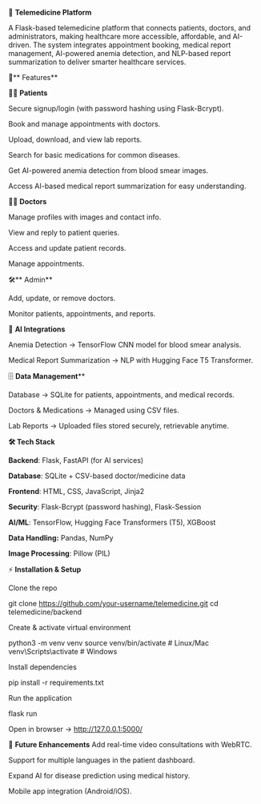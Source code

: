 🏥 **Telemedicine Platform**

A Flask-based telemedicine platform that connects patients, doctors, and administrators, making healthcare more accessible, affordable, and AI-driven. The system integrates appointment booking, medical report management, AI-powered anemia detection, and NLP-based report summarization to deliver smarter healthcare services.

🚀** Features**

👨‍⚕️ **Patients**

Secure signup/login (with password hashing using Flask-Bcrypt).

Book and manage appointments with doctors.

Upload, download, and view lab reports.

Search for basic medications for common diseases.

Get AI-powered anemia detection from blood smear images.

Access AI-based medical report summarization for easy understanding.

👩‍⚕️ **Doctors**

Manage profiles with images and contact info.

View and reply to patient queries.

Access and update patient records.

Manage appointments.

🛠️** Admin**

Add, update, or remove doctors.

Monitor patients, appointments, and reports.

🤖 **AI Integrations**

Anemia Detection → TensorFlow CNN model for blood smear analysis.

Medical Report Summarization → NLP with Hugging Face T5 Transformer.


🗄️ **Data Management****

Database → SQLite for patients, appointments, and medical records.

Doctors & Medications → Managed using CSV files.

Lab Reports → Uploaded files stored securely, retrievable anytime.

**🛠️ Tech Stack**

**Backend**: Flask, FastAPI (for AI services)

**Database**: SQLite + CSV-based doctor/medicine data

**Frontend**: HTML, CSS, JavaScript, Jinja2

**Security**: Flask-Bcrypt (password hashing), Flask-Session

**AI/ML**: TensorFlow, Hugging Face Transformers (T5), XGBoost

**Data Handling:** Pandas, NumPy

**Image Processing**: Pillow (PIL)

⚡ **Installation & Setup**

Clone the repo

git clone https://github.com/your-username/telemedicine.git
cd telemedicine/backend


Create & activate virtual environment

python3 -m venv venv
source venv/bin/activate   # Linux/Mac
venv\Scripts\activate      # Windows


Install dependencies

pip install -r requirements.txt


Run the application

flask run


Open in browser → http://127.0.0.1:5000/

📌 **Future Enhancements**
Add real-time video consultations with WebRTC.

Support for multiple languages in the patient dashboard.

Expand AI for disease prediction using medical history.

Mobile app integration (Android/iOS).
